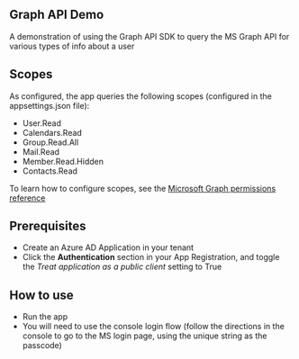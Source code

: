 ﻿## Graph API Demo
A demonstration of using the Graph API SDK to query the MS Graph API for various types of info about a user

## Scopes
As configured, the app queries the following scopes (configured in the appsettings.json file):
- User.Read
- Calendars.Read
- Group.Read.All
- Mail.Read
- Member.Read.Hidden
- Contacts.Read

To learn how to configure scopes, see the [Microsoft Graph permissions reference](https://docs.microsoft.com/en-us/graph/permissions-reference#contacts-permissions)

## Prerequisites
- Create an Azure AD Application in your tenant
- Click the **Authentication** section in your App Registration, and toggle the *Treat application as a public client* setting to True

## How to use
- Run the app
- You will need to use the console login flow (follow the directions in the console to go to the MS login page, using the unique string as the passcode)
